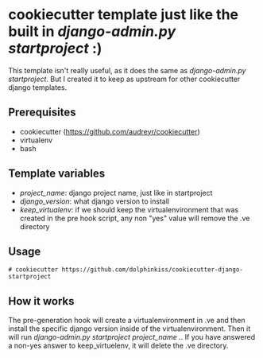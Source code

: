 # cookiecutter template just like the built in *django-admin.py startproject* :)

This template isn't really useful, as it does the same as *django-admin.py startproject*. But I created it
to keep as upstream for other cookiecutter django templates.

## Prerequisites

* cookiecutter (https://github.com/audreyr/cookiecutter)
* virtualenv
* bash

## Template variables

* *project_name*: django project name, just like in startproject
* *django_version*: what django version to install
* *keep_virtualenv*: if we should keep the virtualenvironment that was created in the pre hook script,
  any non "yes" value will remove the .ve directory

## Usage

```
# cookiecutter https://github.com/dolphinkiss/cookiecutter-django-startproject
```

## How it works

The pre-generation hook will create a virtualenvironment in .ve and then install the specific django
version inside of the virtualenvironment. Then it will run *django-admin.py startproject project_name .*.
If you have answered a non-yes answer to keep_virtuelenv, it will delete the .ve directory.